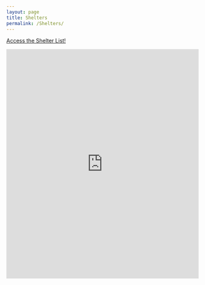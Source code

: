 ```yaml
---
layout: page
title: Shelters
permalink: /Shelters/
---
```

<a href="https://docs.google.com/spreadsheets/d/1mTgyxpiQWnTkZ74PeaGVIIg7At3BPntF1fTT9Pq8Q4E">Access the Shelter List!</a>
<iframe width="100%" height="600" frameborder="0" scrolling="no" allowtransparency="true" src="https://mapalist.com/map/642489" ></iframe>
